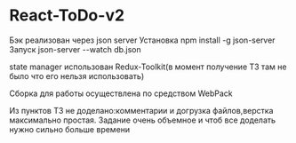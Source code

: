 # React-ToDo-v2

Бэк реализован через json server
Установка
npm install -g json-server
Запуск
json-server --watch db.json

state manager использован Redux-Toolkit(в момент получение ТЗ там не было что его нельзя использовать)

Сборка для работы осуществлена по средством WebPack

Из пунктов ТЗ не доделано:комментарии и догрузка файлов,верстка максимально простая.
Задание очень объемное и чтоб все доделать нужно сильно больше времени
